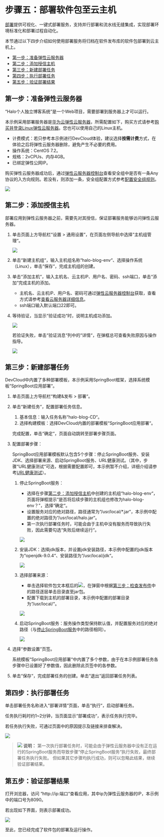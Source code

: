 # 步骤五：部署软件包至云主机<a name="devcloud_qs_0207"></a>

[部署](https://www.huaweicloud.com/product/clouddeploy.html)提供可视化、一键式部署服务，支持并行部署和流水线无缝集成，实现部署环境标准化和部署过程自动化。

本节通过以下四步介绍如何使用部署服务将归档在软件发布库的软件包部署到云主机上。

-   [第一步：准备弹性云服务器](#section3237129465)
-   [第二步：添加授信主机](#section7570181910567)
-   [第三步：新建部署任务](#section103013420131)
-   [第四步：执行部署任务](#section1526814423242)
-   [第五步：验证部署结果](#section101585384)

## 第一步：准备弹性云服务器<a name="section3237129465"></a>

“Halo个人独立博客系统”是一个Web项目，需要部署到服务器上才可以运行。

本示例采用部署服务器是[华为云弹性云服务器](https://support.huaweicloud.com/ecs/index.html)，所需配置如下，购买方式请参考[购买并登录Linux弹性云服务器](https://support.huaweicloud.com/basics-ecs/ecs_01_0103.html)。您也可以使用自己的Linux主机。

-   计费模式：若只参考本示例进行DevCloud体验，建议选择**按需计费**方式，在体验之后将弹性云服务器删除，避免产生不必要的费用。
-   操作系统：CentOS 7.2。
-   规格：2vCPUs、内存4GB。
-   已绑定弹性公网IP。

购买弹性云服务器成功后，通过[弹性云服务器控制台](https://console.huaweicloud.com/ecm/?region&locale=zh-cn#/ecs/manager/vmList)查看安全组中是否有一条Any协议的入方向规则。若没有，则添加一条，安全组配置方式参考[配置安全组规则](https://support.huaweicloud.com/usermanual-ecs/zh-cn_topic_0030878383.html)。

![](figures/安全组规则.png)

## 第二步：添加授信主机<a name="section7570181910567"></a>

部署应用到弹性云服务器之前，需要先对其授信，保证部署服务能够访问弹性云服务器。

1.  单击页面上方导航栏“设置  \>  通用设置“，在页面左侧导航中选择“主机组管理“。

    ![](figures/Java-主机组管理.png)

2.  单击“新建主机组“，输入主机组名称“halo-blog-env“、选择操作系统（Linux），单击“保存“，完成主机组的创建。
3.  单击“添加主机“，输入主机名、云主机IP、用户名、密码、ssh端口，单击“添加“完成主机的添加。
    -   主机名、云主机IP、用户名、密码可通过[弹性云服务器控制台](https://console.huaweicloud.com/ecm/?region&locale=zh-cn#/ecs/manager/vmList)获取，查看方式请参考[查看云服务器详细信息](https://support.huaweicloud.com/usermanual-ecs/ecs_03_0123.html)。
    -   ssh端口输入默认端口22即可。

4.  等待验证，当显示“验证成功“时，说明主机成功添加。

    ![](figures/Linux-添加主机成功.png)

    若验证失败，单击“验证消息“列中的“详情“，在弹框总可查看失败原因与操作指导。

    ![](figures/Linux-添加主机失败.png)


## 第三步：新建部署任务<a name="section103013420131"></a>

DevCloud中内置了多种部署模板，本示例采用SpringBoot框架，选择系统模板“SpringBoot应用部署“。

1.  单击页面上方导航栏“构建&发布  \>  部署“。
2.  单击“新建任务“，配置部署任务信息。

    1.  基本信息：输入任务名称“halo-blog-CD“。
    2.  选择构建模板：选择DevCloud内置的部署模板“SpringBoot应用部署“。

    完成配置，单击“确定“，页面自动跳转至部署步骤页面。

3.  配置部署步骤：

    SpringBoot应用部署模板默认包含5个步骤：停止SpringBoot服务、安装JDK、选择部署来源、启动SpringBoot服务、URL健康测试。（其中，步骤“URL健康测试“可选，根据需要配置即可，本示例暂不介绍，详细介绍请参考[URL健康测试](https://support.huaweicloud.com/usermanual-deployman/deployman_hlp_1042.html)）。

    1.  <a name="li1214314176130"></a>停止SpringBoot服务：

        -   选择在步骤[第二步：添加授信主机](#section7570181910567)中创建的主机组“halo-blog-env“，页面将弹框提示“是否将后续步骤的主机组也修改为halo-blog-env？”，选择“确定“。
        -   设置服务对应的绝对路径，路径通常为“/usr/local/\*.jar“，本示例中配置的绝对路径为“/usr/local/halo.jar“。
        -   第一次执行部署任务时，可能会由于主机中没有服务而导致执行失败，因此需要勾选“失败后继续运行“。

        ![](figures/Java-部署步骤-停止SpringBoot服务.png)

    2.  安装JDK：选择jdk版本，并设置jdk安装路径，本示例中配置的jdk版本为“openjdk-9.0.4“、安装路径为“/usr/local/jdk“。

        ![](figures/Java-部署步骤-安装JDK.png)

    3.  选择部署来源：

        -   单击选择软件包文本框后的![](figures/icon-选择软件包.png)，在弹窗中根据[第三步：检查发布件](Java-构建并归档软件包.md#section6984915123311)中的路径逐层单击目录直至jar包。
        -   配置下载到主机的部署目录，本示例中配置的部署目录为“/usr/local/“。

        ![](figures/Java-部署步骤-选择部署来源.png)

    4.  启动SpringBoot服务：服务操作类型保持默认值，并配置服务对应的绝对路径（与[停止SpringBoot服务](#li1214314176130)中的路径相同）。

        ![](figures/Java-部署步骤-启动SpringBoot服务.png)

4.  选择“参数设置“页签。

    系统模板“SpringBoot应用部署“中内置了多个参数，由于在本示例部署任务各步骤中已设置好了参数值，因此删除此页签中的各参数。

5.  单击“保存“，完成部署任务的创建。单击“退出“返回部署任务列表。

## 第四步：执行部署任务<a name="section1526814423242"></a>

单击部署任务名称进入“部署详情“页面，单击“执行“，启动部署任务。

任务执行耗时约1\~2分钟，当页面显示“部署成功“，表示任务执行完毕。

若任务执行失败，可通过页面中的原因提示及链接来排查解决。

![](figures/Java-部署成功.png)

>![](public_sys-resources/icon-note.gif) **说明：** 
>第一次执行部署任务时，可能会由于弹性云服务器中没有正在运行的SpringBoot服务而导致步骤“停止SpringBoot服务“执行失败，最终部署任务执行失败。
>但如果其它步骤均执行成功，则可以忽略此结果，继续验证部署结果。

## 第五步：验证部署结果<a name="section101585384"></a>

打开浏览器，访问  “http://ip:端口“查看应用，其中ip为弹性云服务器的IP，本示例中的端口号为8090。

若出现如下界面，则表示部署成功。

![](figures/Java-验证部署结果.png)

至此，您已经完成了软件包的部署及运行操作。

  

